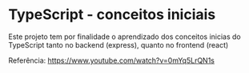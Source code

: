 # TypeScript - conceitos iniciais

Este projeto tem por finalidade o aprendizado dos conceitos inicias do TypeScript tanto no backend (express), quanto no frontend (react)

Referência: https://www.youtube.com/watch?v=0mYq5LrQN1s
